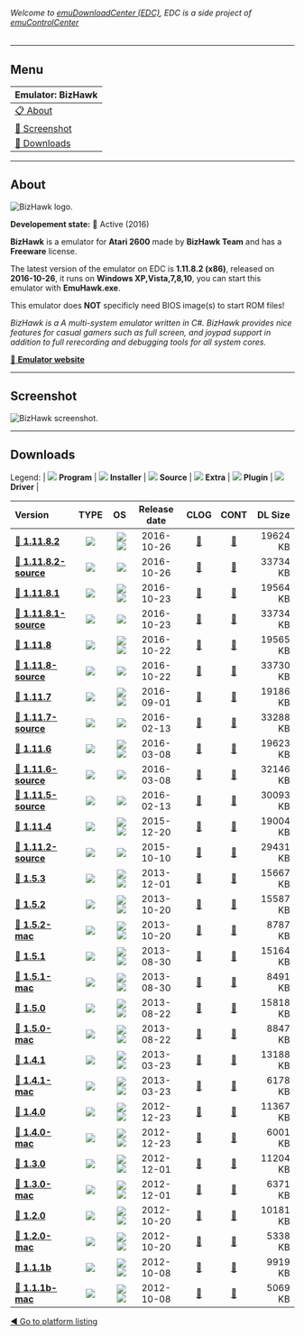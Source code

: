 ###### Welcome to [emuDownloadCenter (EDC)](https://github.com/PhoenixInteractiveNL/emuDownloadCenter/wiki/), EDC is a side project of [emuControlCenter](https://github.com/PhoenixInteractiveNL/emuControlCenter/wiki/)
***
## Menu
| **Emulator: BizHawk** |
|:---------|
| [:clipboard: About](#about) |
| [:sunrise: Screenshot](#screenshot) |
| [:floppy_disk: Downloads](#downloads) |
***
## About
![](https://github.com/PhoenixInteractiveNL/emuDownloadCenter/wiki/images_emulator/bizhawk_logo_200.jpg "BizHawk logo.")

**Developement state:** :large_blue_circle: Active (2016)

**BizHawk** is a emulator for **Atari 2600** made by **BizHawk Team** and has a **Freeware** license.

The latest version of the emulator on EDC is **1.11.8.2 (x86)**, released on **2016-10-26**, it runs on **Windows XP,Vista,7,8,10**, you can start this emulator with **EmuHawk.exe**.

This emulator does **NOT** specificly need BIOS image(s) to start ROM files!

_BizHawk is a A multi-system emulator written in C#. BizHawk provides nice features for casual gamers such as full screen, and joypad support in addition to full rerecording and debugging tools for all system cores._

[:link: **Emulator website**](http://tasvideos.org/Bizhawk.html)
***
## Screenshot
![](https://raw.githubusercontent.com/PhoenixInteractiveNL/emuDownloadCenter/master/hooks/bizhawk/emulator_screen_01.jpg "BizHawk screenshot.")
***
## Downloads
Legend:
| ![](https://raw.githubusercontent.com/wiki/PhoenixInteractiveNL/emuDownloadCenter/images_misc/icon_program_24.png) **Program** | 
![](https://raw.githubusercontent.com/wiki/PhoenixInteractiveNL/emuDownloadCenter/images_misc/icon_installer_24.png) **Installer** | 
![](https://raw.githubusercontent.com/wiki/PhoenixInteractiveNL/emuDownloadCenter/images_misc/icon_source_code_24.png) **Source** | 
![](https://raw.githubusercontent.com/wiki/PhoenixInteractiveNL/emuDownloadCenter/images_misc/icon_extra_24.png) **Extra** | 
![](https://raw.githubusercontent.com/wiki/PhoenixInteractiveNL/emuDownloadCenter/images_misc/icon_plugin_24.png) **Plugin** | 
![](https://raw.githubusercontent.com/wiki/PhoenixInteractiveNL/emuDownloadCenter/images_misc/icon_driver_24.png) **Driver** | 
 
| Version | TYPE | OS | Release date | CLOG | CONT | DL Size |
|:--------|:----:|---:|:------------:|:----:|:----:|--------:|
| [:floppy_disk: **1.11.8.2**](https://github.com/PhoenixInteractiveNL/edc-repo0001/raw/master/bizhawk/1.11.8.2.7z) | ![](https://raw.githubusercontent.com/wiki/PhoenixInteractiveNL/emuDownloadCenter/images_misc/icon_program_24.png) | ![](https://raw.githubusercontent.com/wiki/PhoenixInteractiveNL/emuDownloadCenter/images_misc/logo_windows_24.png)![](https://raw.githubusercontent.com/wiki/PhoenixInteractiveNL/emuDownloadCenter/images_misc/icon_32-bit_24.png) | 2016-10-26 | [:page_facing_up:](https://github.com/PhoenixInteractiveNL/edc-repo0001/blob/master/bizhawk/1.11.8.2_changelog.txt) | [:mag_right:](https://github.com/PhoenixInteractiveNL/edc-repo0001/blob/master/bizhawk/1.11.8.2_contents.txt) | 19624 KB |
| [:floppy_disk: **1.11.8.2-source**](https://github.com/PhoenixInteractiveNL/edc-repo0001/raw/master/bizhawk/1.11.8.2-source.7z) | ![](https://raw.githubusercontent.com/wiki/PhoenixInteractiveNL/emuDownloadCenter/images_misc/icon_source_code_24.png) | ![](https://raw.githubusercontent.com/wiki/PhoenixInteractiveNL/emuDownloadCenter/images_misc/icon_32-bit_24.png) | 2016-10-26 | [:page_facing_up:](https://github.com/PhoenixInteractiveNL/edc-repo0001/blob/master/bizhawk/1.11.8.2-source_changelog.txt) | [:mag_right:](https://github.com/PhoenixInteractiveNL/edc-repo0001/blob/master/bizhawk/1.11.8.2-source_contents.txt) | 33734 KB |
| [:floppy_disk: **1.11.8.1**](https://github.com/PhoenixInteractiveNL/edc-repo0001/raw/master/bizhawk/1.11.8.1.7z) | ![](https://raw.githubusercontent.com/wiki/PhoenixInteractiveNL/emuDownloadCenter/images_misc/icon_program_24.png) | ![](https://raw.githubusercontent.com/wiki/PhoenixInteractiveNL/emuDownloadCenter/images_misc/logo_windows_24.png)![](https://raw.githubusercontent.com/wiki/PhoenixInteractiveNL/emuDownloadCenter/images_misc/icon_32-bit_24.png) | 2016-10-23 | [:page_facing_up:](https://github.com/PhoenixInteractiveNL/edc-repo0001/blob/master/bizhawk/1.11.8.1_changelog.txt) | [:mag_right:](https://github.com/PhoenixInteractiveNL/edc-repo0001/blob/master/bizhawk/1.11.8.1_contents.txt) | 19564 KB |
| [:floppy_disk: **1.11.8.1-source**](https://github.com/PhoenixInteractiveNL/edc-repo0001/raw/master/bizhawk/1.11.8.1-source.7z) | ![](https://raw.githubusercontent.com/wiki/PhoenixInteractiveNL/emuDownloadCenter/images_misc/icon_source_code_24.png) | ![](https://raw.githubusercontent.com/wiki/PhoenixInteractiveNL/emuDownloadCenter/images_misc/icon_32-bit_24.png) | 2016-10-23 | [:page_facing_up:](https://github.com/PhoenixInteractiveNL/edc-repo0001/blob/master/bizhawk/1.11.8.1-source_changelog.txt) | [:mag_right:](https://github.com/PhoenixInteractiveNL/edc-repo0001/blob/master/bizhawk/1.11.8.1-source_contents.txt) | 33734 KB |
| [:floppy_disk: **1.11.8**](https://github.com/PhoenixInteractiveNL/edc-repo0001/raw/master/bizhawk/1.11.8.7z) | ![](https://raw.githubusercontent.com/wiki/PhoenixInteractiveNL/emuDownloadCenter/images_misc/icon_program_24.png) | ![](https://raw.githubusercontent.com/wiki/PhoenixInteractiveNL/emuDownloadCenter/images_misc/logo_windows_24.png)![](https://raw.githubusercontent.com/wiki/PhoenixInteractiveNL/emuDownloadCenter/images_misc/icon_32-bit_24.png) | 2016-10-22 | [:page_facing_up:](https://github.com/PhoenixInteractiveNL/edc-repo0001/blob/master/bizhawk/1.11.8_changelog.txt) | [:mag_right:](https://github.com/PhoenixInteractiveNL/edc-repo0001/blob/master/bizhawk/1.11.8_contents.txt) | 19565 KB |
| [:floppy_disk: **1.11.8-source**](https://github.com/PhoenixInteractiveNL/edc-repo0001/raw/master/bizhawk/1.11.8-source.7z) | ![](https://raw.githubusercontent.com/wiki/PhoenixInteractiveNL/emuDownloadCenter/images_misc/icon_source_code_24.png) | ![](https://raw.githubusercontent.com/wiki/PhoenixInteractiveNL/emuDownloadCenter/images_misc/icon_32-bit_24.png) | 2016-10-22 | [:page_facing_up:](https://github.com/PhoenixInteractiveNL/edc-repo0001/blob/master/bizhawk/1.11.8-source_changelog.txt) | [:mag_right:](https://github.com/PhoenixInteractiveNL/edc-repo0001/blob/master/bizhawk/1.11.8-source_contents.txt) | 33730 KB |
| [:floppy_disk: **1.11.7**](https://github.com/PhoenixInteractiveNL/edc-repo0001/raw/master/bizhawk/1.11.7.7z) | ![](https://raw.githubusercontent.com/wiki/PhoenixInteractiveNL/emuDownloadCenter/images_misc/icon_program_24.png) | ![](https://raw.githubusercontent.com/wiki/PhoenixInteractiveNL/emuDownloadCenter/images_misc/logo_windows_24.png)![](https://raw.githubusercontent.com/wiki/PhoenixInteractiveNL/emuDownloadCenter/images_misc/icon_32-bit_24.png) | 2016-09-01 | [:page_facing_up:](https://github.com/PhoenixInteractiveNL/edc-repo0001/blob/master/bizhawk/1.11.7_changelog.txt) | [:mag_right:](https://github.com/PhoenixInteractiveNL/edc-repo0001/blob/master/bizhawk/1.11.7_contents.txt) | 19186 KB |
| [:floppy_disk: **1.11.7-source**](https://github.com/PhoenixInteractiveNL/edc-repo0001/raw/master/bizhawk/1.11.7-source.7z) | ![](https://raw.githubusercontent.com/wiki/PhoenixInteractiveNL/emuDownloadCenter/images_misc/icon_source_code_24.png) | ![](https://raw.githubusercontent.com/wiki/PhoenixInteractiveNL/emuDownloadCenter/images_misc/icon_32-bit_24.png) | 2016-02-13 | [:page_facing_up:](https://github.com/PhoenixInteractiveNL/edc-repo0001/blob/master/bizhawk/1.11.7-source_changelog.txt) | [:mag_right:](https://github.com/PhoenixInteractiveNL/edc-repo0001/blob/master/bizhawk/1.11.7-source_contents.txt) | 33288 KB |
| [:floppy_disk: **1.11.6**](https://github.com/PhoenixInteractiveNL/edc-repo0001/raw/master/bizhawk/1.11.6.7z) | ![](https://raw.githubusercontent.com/wiki/PhoenixInteractiveNL/emuDownloadCenter/images_misc/icon_program_24.png) | ![](https://raw.githubusercontent.com/wiki/PhoenixInteractiveNL/emuDownloadCenter/images_misc/logo_windows_24.png)![](https://raw.githubusercontent.com/wiki/PhoenixInteractiveNL/emuDownloadCenter/images_misc/icon_32-bit_24.png) | 2016-03-08 | [:page_facing_up:](https://github.com/PhoenixInteractiveNL/edc-repo0001/blob/master/bizhawk/1.11.6_changelog.txt) | [:mag_right:](https://github.com/PhoenixInteractiveNL/edc-repo0001/blob/master/bizhawk/1.11.6_contents.txt) | 19623 KB |
| [:floppy_disk: **1.11.6-source**](https://github.com/PhoenixInteractiveNL/edc-repo0001/raw/master/bizhawk/1.11.6-source.7z) | ![](https://raw.githubusercontent.com/wiki/PhoenixInteractiveNL/emuDownloadCenter/images_misc/icon_source_code_24.png) | ![](https://raw.githubusercontent.com/wiki/PhoenixInteractiveNL/emuDownloadCenter/images_misc/icon_32-bit_24.png) | 2016-03-08 | [:page_facing_up:](https://github.com/PhoenixInteractiveNL/edc-repo0001/blob/master/bizhawk/1.11.6-source_changelog.txt) | [:mag_right:](https://github.com/PhoenixInteractiveNL/edc-repo0001/blob/master/bizhawk/1.11.6-source_contents.txt) | 32146 KB |
| [:floppy_disk: **1.11.5-source**](https://github.com/PhoenixInteractiveNL/edc-repo0001/raw/master/bizhawk/1.11.5-source.7z) | ![](https://raw.githubusercontent.com/wiki/PhoenixInteractiveNL/emuDownloadCenter/images_misc/icon_source_code_24.png) | ![](https://raw.githubusercontent.com/wiki/PhoenixInteractiveNL/emuDownloadCenter/images_misc/icon_32-bit_24.png) | 2016-02-13 | [:page_facing_up:](https://github.com/PhoenixInteractiveNL/edc-repo0001/blob/master/bizhawk/1.11.5-source_changelog.txt) | [:mag_right:](https://github.com/PhoenixInteractiveNL/edc-repo0001/blob/master/bizhawk/1.11.5-source_contents.txt) | 30093 KB |
| [:floppy_disk: **1.11.4**](https://github.com/PhoenixInteractiveNL/edc-repo0001/raw/master/bizhawk/1.11.4.7z) | ![](https://raw.githubusercontent.com/wiki/PhoenixInteractiveNL/emuDownloadCenter/images_misc/icon_program_24.png) | ![](https://raw.githubusercontent.com/wiki/PhoenixInteractiveNL/emuDownloadCenter/images_misc/logo_windows_24.png)![](https://raw.githubusercontent.com/wiki/PhoenixInteractiveNL/emuDownloadCenter/images_misc/icon_32-bit_24.png) | 2015-12-20 | [:page_facing_up:](https://github.com/PhoenixInteractiveNL/edc-repo0001/blob/master/bizhawk/1.11.4_changelog.txt) | [:mag_right:](https://github.com/PhoenixInteractiveNL/edc-repo0001/blob/master/bizhawk/1.11.4_contents.txt) | 19004 KB |
| [:floppy_disk: **1.11.2-source**](https://github.com/PhoenixInteractiveNL/edc-repo0001/raw/master/bizhawk/1.11.2-source.7z) | ![](https://raw.githubusercontent.com/wiki/PhoenixInteractiveNL/emuDownloadCenter/images_misc/icon_source_code_24.png) | ![](https://raw.githubusercontent.com/wiki/PhoenixInteractiveNL/emuDownloadCenter/images_misc/icon_32-bit_24.png) | 2015-10-10 | [:page_facing_up:](https://github.com/PhoenixInteractiveNL/edc-repo0001/blob/master/bizhawk/1.11.2-source_changelog.txt) | [:mag_right:](https://github.com/PhoenixInteractiveNL/edc-repo0001/blob/master/bizhawk/1.11.2-source_contents.txt) | 29431 KB |
| [:floppy_disk: **1.5.3**](https://github.com/PhoenixInteractiveNL/edc-repo0001/raw/master/bizhawk/1.5.3.7z) | ![](https://raw.githubusercontent.com/wiki/PhoenixInteractiveNL/emuDownloadCenter/images_misc/icon_program_24.png) | ![](https://raw.githubusercontent.com/wiki/PhoenixInteractiveNL/emuDownloadCenter/images_misc/logo_windows_24.png)![](https://raw.githubusercontent.com/wiki/PhoenixInteractiveNL/emuDownloadCenter/images_misc/icon_32-bit_24.png) | 2013-12-01 | [:page_facing_up:](https://github.com/PhoenixInteractiveNL/edc-repo0001/blob/master/bizhawk/1.5.3_changelog.txt) | [:mag_right:](https://github.com/PhoenixInteractiveNL/edc-repo0001/blob/master/bizhawk/1.5.3_contents.txt) | 15667 KB |
| [:floppy_disk: **1.5.2**](https://github.com/PhoenixInteractiveNL/edc-repo0001/raw/master/bizhawk/1.5.2.7z) | ![](https://raw.githubusercontent.com/wiki/PhoenixInteractiveNL/emuDownloadCenter/images_misc/icon_program_24.png) | ![](https://raw.githubusercontent.com/wiki/PhoenixInteractiveNL/emuDownloadCenter/images_misc/logo_windows_24.png)![](https://raw.githubusercontent.com/wiki/PhoenixInteractiveNL/emuDownloadCenter/images_misc/icon_32-bit_24.png) | 2013-10-20 | [:page_facing_up:](https://github.com/PhoenixInteractiveNL/edc-repo0001/blob/master/bizhawk/1.5.2_changelog.txt) | [:mag_right:](https://github.com/PhoenixInteractiveNL/edc-repo0001/blob/master/bizhawk/1.5.2_contents.txt) | 15587 KB |
| [:floppy_disk: **1.5.2-mac**](https://github.com/PhoenixInteractiveNL/edc-repo0001/raw/master/bizhawk/1.5.2-mac.7z) | ![](https://raw.githubusercontent.com/wiki/PhoenixInteractiveNL/emuDownloadCenter/images_misc/icon_program_24.png) | ![](https://raw.githubusercontent.com/wiki/PhoenixInteractiveNL/emuDownloadCenter/images_misc/logo_mac_24.png)![](https://raw.githubusercontent.com/wiki/PhoenixInteractiveNL/emuDownloadCenter/images_misc/icon_32-bit_24.png) | 2013-10-20 | [:page_facing_up:](https://github.com/PhoenixInteractiveNL/edc-repo0001/blob/master/bizhawk/1.5.2-mac_changelog.txt) | [:mag_right:](https://github.com/PhoenixInteractiveNL/edc-repo0001/blob/master/bizhawk/1.5.2-mac_contents.txt) | 8787 KB |
| [:floppy_disk: **1.5.1**](https://github.com/PhoenixInteractiveNL/edc-repo0001/raw/master/bizhawk/1.5.1.7z) | ![](https://raw.githubusercontent.com/wiki/PhoenixInteractiveNL/emuDownloadCenter/images_misc/icon_program_24.png) | ![](https://raw.githubusercontent.com/wiki/PhoenixInteractiveNL/emuDownloadCenter/images_misc/logo_windows_24.png)![](https://raw.githubusercontent.com/wiki/PhoenixInteractiveNL/emuDownloadCenter/images_misc/icon_32-bit_24.png) | 2013-08-30 | [:page_facing_up:](https://github.com/PhoenixInteractiveNL/edc-repo0001/blob/master/bizhawk/1.5.1_changelog.txt) | [:mag_right:](https://github.com/PhoenixInteractiveNL/edc-repo0001/blob/master/bizhawk/1.5.1_contents.txt) | 15164 KB |
| [:floppy_disk: **1.5.1-mac**](https://github.com/PhoenixInteractiveNL/edc-repo0001/raw/master/bizhawk/1.5.1-mac.7z) | ![](https://raw.githubusercontent.com/wiki/PhoenixInteractiveNL/emuDownloadCenter/images_misc/icon_program_24.png) | ![](https://raw.githubusercontent.com/wiki/PhoenixInteractiveNL/emuDownloadCenter/images_misc/logo_mac_24.png)![](https://raw.githubusercontent.com/wiki/PhoenixInteractiveNL/emuDownloadCenter/images_misc/icon_32-bit_24.png) | 2013-08-30 | [:page_facing_up:](https://github.com/PhoenixInteractiveNL/edc-repo0001/blob/master/bizhawk/1.5.1-mac_changelog.txt) | [:mag_right:](https://github.com/PhoenixInteractiveNL/edc-repo0001/blob/master/bizhawk/1.5.1-mac_contents.txt) | 8491 KB |
| [:floppy_disk: **1.5.0**](https://github.com/PhoenixInteractiveNL/edc-repo0001/raw/master/bizhawk/1.5.0.7z) | ![](https://raw.githubusercontent.com/wiki/PhoenixInteractiveNL/emuDownloadCenter/images_misc/icon_program_24.png) | ![](https://raw.githubusercontent.com/wiki/PhoenixInteractiveNL/emuDownloadCenter/images_misc/logo_windows_24.png)![](https://raw.githubusercontent.com/wiki/PhoenixInteractiveNL/emuDownloadCenter/images_misc/icon_32-bit_24.png) | 2013-08-22 | [:page_facing_up:](https://github.com/PhoenixInteractiveNL/edc-repo0001/blob/master/bizhawk/1.5.0_changelog.txt) | [:mag_right:](https://github.com/PhoenixInteractiveNL/edc-repo0001/blob/master/bizhawk/1.5.0_contents.txt) | 15818 KB |
| [:floppy_disk: **1.5.0-mac**](https://github.com/PhoenixInteractiveNL/edc-repo0001/raw/master/bizhawk/1.5.0-mac.7z) | ![](https://raw.githubusercontent.com/wiki/PhoenixInteractiveNL/emuDownloadCenter/images_misc/icon_program_24.png) | ![](https://raw.githubusercontent.com/wiki/PhoenixInteractiveNL/emuDownloadCenter/images_misc/logo_mac_24.png)![](https://raw.githubusercontent.com/wiki/PhoenixInteractiveNL/emuDownloadCenter/images_misc/icon_32-bit_24.png) | 2013-08-22 | [:page_facing_up:](https://github.com/PhoenixInteractiveNL/edc-repo0001/blob/master/bizhawk/1.5.0-mac_changelog.txt) | [:mag_right:](https://github.com/PhoenixInteractiveNL/edc-repo0001/blob/master/bizhawk/1.5.0-mac_contents.txt) | 8847 KB |
| [:floppy_disk: **1.4.1**](https://github.com/PhoenixInteractiveNL/edc-repo0001/raw/master/bizhawk/1.4.1.7z) | ![](https://raw.githubusercontent.com/wiki/PhoenixInteractiveNL/emuDownloadCenter/images_misc/icon_program_24.png) | ![](https://raw.githubusercontent.com/wiki/PhoenixInteractiveNL/emuDownloadCenter/images_misc/logo_windows_24.png)![](https://raw.githubusercontent.com/wiki/PhoenixInteractiveNL/emuDownloadCenter/images_misc/icon_32-bit_24.png) | 2013-03-23 | [:page_facing_up:](https://github.com/PhoenixInteractiveNL/edc-repo0001/blob/master/bizhawk/1.4.1_changelog.txt) | [:mag_right:](https://github.com/PhoenixInteractiveNL/edc-repo0001/blob/master/bizhawk/1.4.1_contents.txt) | 13188 KB |
| [:floppy_disk: **1.4.1-mac**](https://github.com/PhoenixInteractiveNL/edc-repo0001/raw/master/bizhawk/1.4.1-mac.7z) | ![](https://raw.githubusercontent.com/wiki/PhoenixInteractiveNL/emuDownloadCenter/images_misc/icon_program_24.png) | ![](https://raw.githubusercontent.com/wiki/PhoenixInteractiveNL/emuDownloadCenter/images_misc/logo_mac_24.png)![](https://raw.githubusercontent.com/wiki/PhoenixInteractiveNL/emuDownloadCenter/images_misc/icon_32-bit_24.png) | 2013-03-23 | [:page_facing_up:](https://github.com/PhoenixInteractiveNL/edc-repo0001/blob/master/bizhawk/1.4.1-mac_changelog.txt) | [:mag_right:](https://github.com/PhoenixInteractiveNL/edc-repo0001/blob/master/bizhawk/1.4.1-mac_contents.txt) | 6178 KB |
| [:floppy_disk: **1.4.0**](https://github.com/PhoenixInteractiveNL/edc-repo0001/raw/master/bizhawk/1.4.0.7z) | ![](https://raw.githubusercontent.com/wiki/PhoenixInteractiveNL/emuDownloadCenter/images_misc/icon_program_24.png) | ![](https://raw.githubusercontent.com/wiki/PhoenixInteractiveNL/emuDownloadCenter/images_misc/logo_windows_24.png)![](https://raw.githubusercontent.com/wiki/PhoenixInteractiveNL/emuDownloadCenter/images_misc/icon_32-bit_24.png) | 2012-12-23 | [:page_facing_up:](https://github.com/PhoenixInteractiveNL/edc-repo0001/blob/master/bizhawk/1.4.0_changelog.txt) | [:mag_right:](https://github.com/PhoenixInteractiveNL/edc-repo0001/blob/master/bizhawk/1.4.0_contents.txt) | 11367 KB |
| [:floppy_disk: **1.4.0-mac**](https://github.com/PhoenixInteractiveNL/edc-repo0001/raw/master/bizhawk/1.4.0-mac.7z) | ![](https://raw.githubusercontent.com/wiki/PhoenixInteractiveNL/emuDownloadCenter/images_misc/icon_program_24.png) | ![](https://raw.githubusercontent.com/wiki/PhoenixInteractiveNL/emuDownloadCenter/images_misc/logo_mac_24.png)![](https://raw.githubusercontent.com/wiki/PhoenixInteractiveNL/emuDownloadCenter/images_misc/icon_32-bit_24.png) | 2012-12-23 | [:page_facing_up:](https://github.com/PhoenixInteractiveNL/edc-repo0001/blob/master/bizhawk/1.4.0-mac_changelog.txt) | [:mag_right:](https://github.com/PhoenixInteractiveNL/edc-repo0001/blob/master/bizhawk/1.4.0-mac_contents.txt) | 6001 KB |
| [:floppy_disk: **1.3.0**](https://github.com/PhoenixInteractiveNL/edc-repo0001/raw/master/bizhawk/1.3.0.7z) | ![](https://raw.githubusercontent.com/wiki/PhoenixInteractiveNL/emuDownloadCenter/images_misc/icon_program_24.png) | ![](https://raw.githubusercontent.com/wiki/PhoenixInteractiveNL/emuDownloadCenter/images_misc/logo_windows_24.png)![](https://raw.githubusercontent.com/wiki/PhoenixInteractiveNL/emuDownloadCenter/images_misc/icon_32-bit_24.png) | 2012-12-01 | [:page_facing_up:](https://github.com/PhoenixInteractiveNL/edc-repo0001/blob/master/bizhawk/1.3.0_changelog.txt) | [:mag_right:](https://github.com/PhoenixInteractiveNL/edc-repo0001/blob/master/bizhawk/1.3.0_contents.txt) | 11204 KB |
| [:floppy_disk: **1.3.0-mac**](https://github.com/PhoenixInteractiveNL/edc-repo0001/raw/master/bizhawk/1.3.0-mac.7z) | ![](https://raw.githubusercontent.com/wiki/PhoenixInteractiveNL/emuDownloadCenter/images_misc/icon_program_24.png) | ![](https://raw.githubusercontent.com/wiki/PhoenixInteractiveNL/emuDownloadCenter/images_misc/logo_mac_24.png)![](https://raw.githubusercontent.com/wiki/PhoenixInteractiveNL/emuDownloadCenter/images_misc/icon_32-bit_24.png) | 2012-12-01 | [:page_facing_up:](https://github.com/PhoenixInteractiveNL/edc-repo0001/blob/master/bizhawk/1.3.0-mac_changelog.txt) | [:mag_right:](https://github.com/PhoenixInteractiveNL/edc-repo0001/blob/master/bizhawk/1.3.0-mac_contents.txt) | 6371 KB |
| [:floppy_disk: **1.2.0**](https://github.com/PhoenixInteractiveNL/edc-repo0001/raw/master/bizhawk/1.2.0.7z) | ![](https://raw.githubusercontent.com/wiki/PhoenixInteractiveNL/emuDownloadCenter/images_misc/icon_program_24.png) | ![](https://raw.githubusercontent.com/wiki/PhoenixInteractiveNL/emuDownloadCenter/images_misc/logo_windows_24.png)![](https://raw.githubusercontent.com/wiki/PhoenixInteractiveNL/emuDownloadCenter/images_misc/icon_32-bit_24.png) | 2012-10-20 | [:page_facing_up:](https://github.com/PhoenixInteractiveNL/edc-repo0001/blob/master/bizhawk/1.2.0_changelog.txt) | [:mag_right:](https://github.com/PhoenixInteractiveNL/edc-repo0001/blob/master/bizhawk/1.2.0_contents.txt) | 10181 KB |
| [:floppy_disk: **1.2.0-mac**](https://github.com/PhoenixInteractiveNL/edc-repo0001/raw/master/bizhawk/1.2.0-mac.7z) | ![](https://raw.githubusercontent.com/wiki/PhoenixInteractiveNL/emuDownloadCenter/images_misc/icon_program_24.png) | ![](https://raw.githubusercontent.com/wiki/PhoenixInteractiveNL/emuDownloadCenter/images_misc/logo_mac_24.png)![](https://raw.githubusercontent.com/wiki/PhoenixInteractiveNL/emuDownloadCenter/images_misc/icon_32-bit_24.png) | 2012-10-20 | [:page_facing_up:](https://github.com/PhoenixInteractiveNL/edc-repo0001/blob/master/bizhawk/1.2.0-mac_changelog.txt) | [:mag_right:](https://github.com/PhoenixInteractiveNL/edc-repo0001/blob/master/bizhawk/1.2.0-mac_contents.txt) | 5338 KB |
| [:floppy_disk: **1.1.1b**](https://github.com/PhoenixInteractiveNL/edc-repo0001/raw/master/bizhawk/1.1.1b.7z) | ![](https://raw.githubusercontent.com/wiki/PhoenixInteractiveNL/emuDownloadCenter/images_misc/icon_program_24.png) | ![](https://raw.githubusercontent.com/wiki/PhoenixInteractiveNL/emuDownloadCenter/images_misc/logo_windows_24.png)![](https://raw.githubusercontent.com/wiki/PhoenixInteractiveNL/emuDownloadCenter/images_misc/icon_32-bit_24.png) | 2012-10-08 | [:page_facing_up:](https://github.com/PhoenixInteractiveNL/edc-repo0001/blob/master/bizhawk/1.1.1b_changelog.txt) | [:mag_right:](https://github.com/PhoenixInteractiveNL/edc-repo0001/blob/master/bizhawk/1.1.1b_contents.txt) | 9919 KB |
| [:floppy_disk: **1.1.1b-mac**](https://github.com/PhoenixInteractiveNL/edc-repo0001/raw/master/bizhawk/1.1.1b-mac.7z) | ![](https://raw.githubusercontent.com/wiki/PhoenixInteractiveNL/emuDownloadCenter/images_misc/icon_program_24.png) | ![](https://raw.githubusercontent.com/wiki/PhoenixInteractiveNL/emuDownloadCenter/images_misc/logo_mac_24.png)![](https://raw.githubusercontent.com/wiki/PhoenixInteractiveNL/emuDownloadCenter/images_misc/icon_32-bit_24.png) | 2012-10-08 | [:page_facing_up:](https://github.com/PhoenixInteractiveNL/edc-repo0001/blob/master/bizhawk/1.1.1b-mac_changelog.txt) | [:mag_right:](https://github.com/PhoenixInteractiveNL/edc-repo0001/blob/master/bizhawk/1.1.1b-mac_contents.txt) | 5069 KB |

[:arrow_backward: Go to platform listing](https://github.com/PhoenixInteractiveNL/emuDownloadCenter/wiki/EDC-Platform-List)
